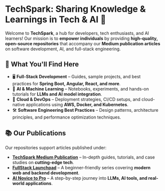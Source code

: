 # **TechSpark: Sharing Knowledge & Learnings in Tech & AI** 🚀

Welcome to **TechSpark**, a hub for developers, tech enthusiasts, and AI learners! Our mission is to **empower individuals** by providing **high-quality, open-source repositories** that accompany our **Medium publication articles** on software development, AI, and full-stack engineering.

## 🌟 **What You'll Find Here**
- 🖥 **Full-Stack Development** – Guides, sample projects, and best practices for **Spring Boot, Angular, React, and more**.
- 🤖 **AI & Machine Learning** – Notebooks, experiments, and hands-on tutorials for **LLMs and AI model integration**.
- 📡 **Cloud & DevOps** – Deployment strategies, CI/CD setups, and cloud-native applications using **AWS, Docker, and Kubernetes**.
- 🛠 **Software Engineering Best Practices** – Design patterns, architecture principles, and performance optimization techniques.

## 📚 **Our Publications**
Our repositories support articles published under:
- [**TechSpark Medium Publication**](https://techspark.hyppar.org) – In-depth guides, tutorials, and case studies on **cutting-edge tech**.
- [**FullStack Launchpad**](https://medium.com/fullstack-launchpad-novice-edition) – A beginner-friendly series covering **modern web and backend development**.
- [**AI Novice to Pro**](https://medium.com/ai-novice-to-pro) – A step-by-step journey into **LLMs, AI tools, and real-world applications**.

